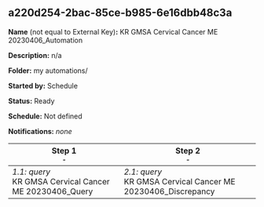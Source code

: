 ## a220d254-2bac-85ce-b985-6e16dbb48c3a

**Name** (not equal to External Key)**:** KR GMSA Cervical Cancer ME 20230406_Automation

**Description:** n/a

**Folder:** my automations/

**Started by:** Schedule

**Status:** Ready

**Schedule:** Not defined

**Notifications:** _none_


| Step 1<br>_<small>-</small>_ | Step 2<br>_<small>-</small>_ |
| --- | --- |
| _1.1: query_<br>KR GMSA Cervical Cancer ME 20230406_Query | _2.1: query_<br>KR GMSA Cervical Cancer ME 20230406_Discrepancy |
